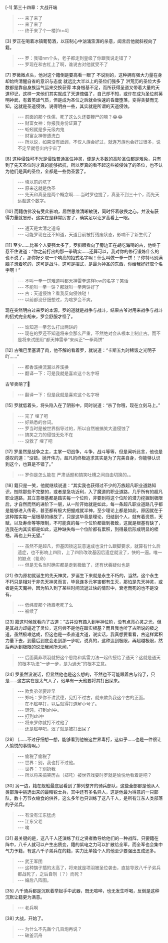 
[-1] 第三十四章：大战开端
>--- 来了来了<br>
>--- 来了来了<br>
>--- 终于来了个一楼[fn=4]<br>

[3] 罗正在喝着冰镇葡萄酒，以压制心中汹涌澎湃的杀意，闻言后他就斜视向了籍。
>--- 罗：我错nm个头，老子都走到皇级了你跟我说走错了？<br>
>--- 罗现在和古杠上了啊，谁说古对他就受不了<br>

[7] 罗微微点头，他对这个籍倒是要高看一眼了 不说别的，这种拥有强大力量在身 却始终清醒自省的意识与态度 就远比大半以上的圣位们强多了 洪荒历的圣位大多数都是靠自身族运气运来交换获得 本身根基不足，而所获得圣道又带着大量的天道印记，这样一来他们其实就成了天道傀儡了，自己却不知，或许在成为圣位前英明神武，有着英雄气质，但是成为圣位之后就会快速的昏庸堕落，变得贪婪而无知，这就是圣道侵蚀，说得明白一些，其实就是所谓的天道侵蚀。
>--- 前面的那个侏儒，死了这么久还要鞭尸的嘛？😂😂<br>
>--- 财富女神：你报我身份证算了<br>
>--- 蚯蚓就是多元级内鬼<br>
>--- 财富女神惨遭洗白<br>
>--- 所以说，如果没有蚯蚓，不仅人族会好过，就连万族也会好过很多，说不定早就卷出内宇宙了<br>

[8] 这种侵蚀可不光是侵蚀普通圣位神灵，便是大多数的高阶圣位都是难免，只有到了先天圣位时才真的能够抵抗，所以罗真的看不起这些被侵蚀了的圣位，也不认为他们是真的圣位，全都是一些伪圣罢了。
>--- 填以前的坑了<br>
>--- 原来这就是伪圣<br>
>--- 先天和真圣是两个概念啊……当时罗也提了，真圣不到三十个，而先天远超这个数字。<br>

[10] 而籍仿佛没有受此影响，居然思维清晰敏锐，同时怀着敬畏之心，并没有获得力量就忘形，这实在是非常厉害了，确实足以让罗高看上一眼。
>--- 通天是太清之道吗<br>
>--- 可能罗现在还不知道，天道目前被打残废状态，影响不了新生代了<br>

[11] 至少……比某个人要强太多了，罗斜眼看向了旁边正在胡吃海喝的古，他终于忍不住说道：“你之前打出的那一拳确实……还算可以，我对你的修行锻炼什么的也不说了，那你好歹取一个响亮的招式名字啊！什么叫做一拳一饼！？你特马别满脑子想着吃的，这可是战斗，这可是招式，是最为神圣的东西，你给我好好取个名字啊！”
>--- 不叫一拳一饼难道叫都天神雷拳这样low的名字？笑话<br>
>--- 不能叫一拳一饼？那就叫一拳两饼好了<br>
>--- 古：天道侵蚀？看我反向侵蚀哒！<br>
>--- 以前都没仔细想过，为啥罗会不爽，

现在突然明白过来罗的本源，罗的道就是战争与战斗，结果古爷对用来战争与战斗的招式完全胡来，罗会舒服才怪了。<br>
>--- 谁知道一拳怎么打出两饼的<br>
>--- 现在的罗还不知道将来会那么严重，不然绝对会从根本上制止古。而不是将来试图用“都天神雷拳”来纠正“一拳两饼”<br>

[12] 古嘴巴里塞满了肉，他不解的看着罗，就说道：“卡斯五九时稀饭之光明子吖……”
>--- 都香溪换流漏以养溪换<br>
>--- 翻译一下：可是我就是喜欢这个名字呀

古爷卖萌了👴<br>
>--- 翻译一下：但是我就是喜欢这个名字呀<br>

[15] 罗就低着头，将头陷入在了阴影中，同时说道：“杀了你哦，现在立刻马上。”
>--- 完了 埋了吧<br>
>--- 好熟悉的台词。<br>
>--- 罗当时是被世界指导过的，所以自然被搞笑大道侵蚀了<br>
>--- 搞笑之力的侵蚀无处不在<br>
>--- 没救了 埋了吧<br>

[17] 罗虽然是战争之主，主掌一切战争，斗争，战斗等等，但是闻听此言，他也是感叹的道：“没错，抛开伟力，超凡的终极追求其实是为了完美自身，你能够认识到这个，也算是不错了。”
>--- 罗你是怎么能在 严肃话题和搞笑吐槽之间自由切换的。。<br>

[18] 籍只是一笑，他就继续说道：“其实我也获得过不少的万族超凡职业道路知识，刨除那些不完整的，或者是急功近利，入了魔道的职业道路，几乎所有的超凡职业道路，其立意根基都是踏实每一个位阶，非要到将这个位阶的潜力挖掘到极限后，才自然而然的进阶下一层，从一阶开始就是如此，每一条超凡职业道路几乎都是能够进入传奇，甚至都有极大把握成就半神，至少理论上都是如此，原因就在于这种踏实每一层根基的缘故了，只是这毕竟是理论，归结到个人，就有着资质，天赋，以及寿命等等限制，不可能真的每一个位阶都做到极致，这就是根基有缺了，连我在内其实都是如此，这种缺失每一个位阶都有累积，到得最后形成明显的桎梏，再也上升无望。”
>--- 虽然不是超凡，但基因锁这玩意速成也没什么跟脚要求，就算有什么后遗症，也不影响上四阶，上了四阶改改基因后遗症就没了，快的一逼。唯一的缺点（氪命）<br>
>--- 但是无名当时确实都是走到极致了，还有伏羲疑似也是<br>

[21] 作为原初就诞生的先天神灵，罗诞生下来就是永生不朽的，当然，这个永生不朽只是相对于非先天神灵而言，毕竟连多元宇宙都有生灭，那怕是先天神灵，或者是先天魔神，因为陷入到了某些时间流逝过快的情形中，衰老而死的也不是没有。
>--- 低纬度那个扬眉老死了么<br>
>--- 被续了<br>

[23] 籍这时候就看向了古道：“古并没有踏入到半神位阶，没有点亮心灵之光，但是其战力却逼近了灵位，这何尝不是他在踏实根基？而且我也听了古所说的极之道，虽然极难达成，但这也是一条直道大道，说实话，我真想要看看，古这样累积力量下去，到最后到底会走到那一步呢，说真的，这种达到极限，再超越极限，然后再达到极限的说法我闻所未闻，”
>--- 后面莫非项羽就把这个思路和紫雷刀法一起传授给了通天？这就是通天的根本功法“一步一步，是为通天”的根本立意。<br>

[24] 罗虽然没说话，但显然他也是这么想的，不然也不可能跟着古与钧了，只是……这古实在是太气人了，迟早有一天他要将其打出屎来。
>--- 欺负弟弟要趁早<br>
>--- 郑吒：罗你不讲武德，见打不过古，就来欺负我这个古的正面。<br>
>--- 在不趁早打，以后就得打道解小号了。<br>
>--- 馄饨，打到shi中。<br>
>--- 打到shi中<br>
>--- 将来罗你就打不过他了<br>
>--- 还是趁早吧，迟了就是被打出屎了<br>

[28] （……不过仔细想一想，能够看到他被这世界毒打，这似乎……也是一件很让人愉悦的事情啊。）
>--- 偷税了偷税了<br>
>--- 世界：别，我也打不过他。<br>
>--- 世界：？别奶我<br>
>--- 所以将来搞笑历古（郑吒）被世界戏耍时罗就是愉悦地看着是吧？<br>

[30] 另一边，籍在舰船最底层看到了排列整齐的骑兵部队，这些全部都是他从人类部落中挑选出来的最精锐士兵，其中还有多名异人，这是他最为得意的一只部队，数十万节衣缩食的供养，这么多年也只训练了这八千人，是所有江东人类部落的子弟兵。
>--- 有没有江东猛虎<br>
>--- 江东父老<br>
>--- 唉<br>

[31] 最关键的是，这八千人还演练了红之贤者教导给他们的一种战阵，只要籍在阵中，八千人就可以产生出质变，籍的紫电之力可以扩散给全军，而全军也会集中气力予籍，有这八千子弟兵在的籍，实力比单独个人的他至少要强出五成还多。
>--- 武王军团<br>
>--- 这种旗子插的太高了，将来就是项羽被圣位袭击，直接导致八千子弟兵都战死了，之后自刎（？）而死？<br>
>--- 婚后八阵图。<br>

[35] 八千骑兵都是沉默着举起手中武器，既无喧哗，也无发生呼喝，反倒是这种沉默让籍更为满意。
>--- 老兵啊<br>

[38] 大战，开始了。
>--- 为什么不先轰个几百炮再说？<br>
>--- 破釜沉舟<br>
